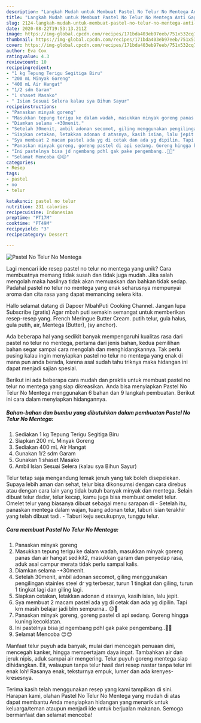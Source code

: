 ```yaml
---
description: "Langkah Mudah untuk Membuat Pastel No Telur No Mentega Anti Gagal"
title: "Langkah Mudah untuk Membuat Pastel No Telur No Mentega Anti Gagal"
slug: 2124-langkah-mudah-untuk-membuat-pastel-no-telur-no-mentega-anti-gagal
date: 2020-08-22T19:53:13.211Z
image: https://img-global.cpcdn.com/recipes/171bda403eb97eeb/751x532cq70/pastel-no-telur-no-mentega-foto-resep-utama.jpg
thumbnail: https://img-global.cpcdn.com/recipes/171bda403eb97eeb/751x532cq70/pastel-no-telur-no-mentega-foto-resep-utama.jpg
cover: https://img-global.cpcdn.com/recipes/171bda403eb97eeb/751x532cq70/pastel-no-telur-no-mentega-foto-resep-utama.jpg
author: Eva Cox
ratingvalue: 4.3
reviewcount: 10
recipeingredient:
- "1 kg Tepung Terigu Segitiga Biru"
- "200 mL Minyak Goreng"
- "400 mL Air Hangat"
- "1/2 sdm Garam"
- "1 shaset Masako"
- " Isian Sesuai Selera kalau sya Bihun Sayur"
recipeinstructions:
- "Panaskan minyak goreng"
- "Masukkan tepung terigu ke dalam wadah, masukkan minyak goreng panas dan air hangat sedikit2, masukkan garam dan penyedap rasa, aduk asal campur merata tidak perlu sampai kalis."
- "Diamkan selama -+30menit."
- "Setelah 30menit, ambil adonan secomot, giling menggunakan pengilingan stainles steel dr yg terbesar, turun 1 tingkat dan giling, turun 1 tingkat lagi dan giling lagi."
- "Siapkan cetakan, letakkan adonan d atasnya, kasih isian, lalu jepit."
- "Sya membuat 2 macam pastel ada yg di cetak dan ada yg dipilin. Tapi krn masih belajar jadi blm sempurna.. 😊🙏"
- "Panaskan minyak goreng, goreng pastel di api sedang. Goreng hingga kuning kecoklatan."
- "Ini pastelnya bisa jd ngembang pdhl gak pake pengembang..🤭🤭"
- "Selamat Mencoba 😊😊"
categories:
- Resep
tags:
- pastel
- no
- telur

katakunci: pastel no telur 
nutrition: 231 calories
recipecuisine: Indonesian
preptime: "PT17M"
cooktime: "PT49M"
recipeyield: "3"
recipecategory: Dessert

---
```



![Pastel No Telur No Mentega](https://img-global.cpcdn.com/recipes/171bda403eb97eeb/751x532cq70/pastel-no-telur-no-mentega-foto-resep-utama.jpg)

Lagi mencari ide resep pastel no telur no mentega yang unik? Cara membuatnya memang tidak susah dan tidak juga mudah. Jika salah mengolah maka hasilnya tidak akan memuaskan dan bahkan tidak sedap. Padahal pastel no telur no mentega yang enak seharusnya mempunyai aroma dan cita rasa yang dapat memancing selera kita.

Hallo selamat datang di Dapoer MbahPuti Cooking Channel. Jangan lupa Subscribe (gratis) Agar mbah puti semakin semangat untuk memberikan resep-resep yang. French Meringue Butter Cream. putih telur, gula halus, gula putih, air, Mentega (Butter), (sy anchor).

Ada beberapa hal yang sedikit banyak mempengaruhi kualitas rasa dari pastel no telur no mentega, pertama dari jenis bahan, kedua pemilihan bahan segar sampai cara mengolah dan menghidangkannya. Tak perlu pusing kalau ingin menyiapkan pastel no telur no mentega yang enak di mana pun anda berada, karena asal sudah tahu triknya maka hidangan ini dapat menjadi sajian spesial.


Berikut ini ada beberapa cara mudah dan praktis untuk membuat pastel no telur no mentega yang siap dikreasikan. Anda bisa menyiapkan Pastel No Telur No Mentega menggunakan 6 bahan dan 9 langkah pembuatan. Berikut ini cara dalam menyiapkan hidangannya.

<!--inarticleads1-->

##### Bahan-bahan dan bumbu yang dibutuhkan dalam pembuatan Pastel No Telur No Mentega:

1. Sediakan 1 kg Tepung Terigu Segitiga Biru
1. Siapkan 200 mL Minyak Goreng
1. Sediakan 400 mL Air Hangat
1. Gunakan 1/2 sdm Garam
1. Gunakan 1 shaset Masako
1. Ambil  Isian Sesuai Selera (kalau sya Bihun Sayur)


Telur tetap saja mengandung lemak jenuh yang tak boleh disepelekan. Supaya lebih aman dan sehat, telur bisa dikonsumsi dengan cara direbus atau dengan cara lain yang tidak butuh banyak minyak dan mentega. Selain dibuat telur dadar, telur kecap, kamu juga bisa membuat omelet telur. Omelet telur yang biasanya dibuat sebagai menu sarapan di - Setelah itu, panaskan mentega dalam wajan, tuang adonan telur, taburi isian terakhir yang telah dibuat tadi. - Taburi keju secukupnya, tunggu telur. 

<!--inarticleads2-->

##### Cara membuat Pastel No Telur No Mentega:

1. Panaskan minyak goreng
1. Masukkan tepung terigu ke dalam wadah, masukkan minyak goreng panas dan air hangat sedikit2, masukkan garam dan penyedap rasa, aduk asal campur merata tidak perlu sampai kalis.
1. Diamkan selama -+30menit.
1. Setelah 30menit, ambil adonan secomot, giling menggunakan pengilingan stainles steel dr yg terbesar, turun 1 tingkat dan giling, turun 1 tingkat lagi dan giling lagi.
1. Siapkan cetakan, letakkan adonan d atasnya, kasih isian, lalu jepit.
1. Sya membuat 2 macam pastel ada yg di cetak dan ada yg dipilin. Tapi krn masih belajar jadi blm sempurna.. 😊🙏
1. Panaskan minyak goreng, goreng pastel di api sedang. Goreng hingga kuning kecoklatan.
1. Ini pastelnya bisa jd ngembang pdhl gak pake pengembang..🤭🤭
1. Selamat Mencoba 😊😊


Manfaat telur puyuh ada banyak, mulai dari mencegah penuaan dini, mencegah kanker, hingga mempertajam daya ingat. Tambahkan air dan jeruk nipis, aduk sampai air mengering. Telur puyuh goreng mentega siap dihidangkan. Eit, walaupun tanpa telur hasil dari resep nastar tanpa telur ini enak loh! Rasanya enak, teksturnya empuk, lumer dan ada krenyes-kresesnya. 

Terima kasih telah menggunakan resep yang kami tampilkan di sini. Harapan kami, olahan Pastel No Telur No Mentega yang mudah di atas dapat membantu Anda menyiapkan hidangan yang menarik untuk keluarga/teman ataupun menjadi ide untuk berjualan makanan. Semoga bermanfaat dan selamat mencoba!
